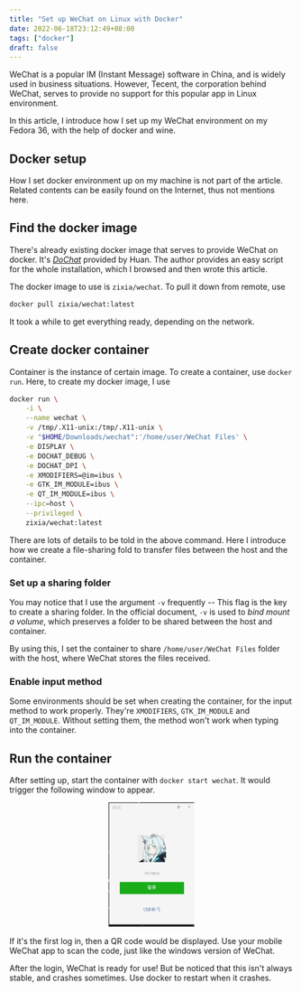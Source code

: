 ```yaml
---
title: "Set up WeChat on Linux with Docker"
date: 2022-06-18T23:12:49+08:00
tags: ["docker"]
draft: false
---
```


WeChat is a popular IM (Instant Message) software in China, and is widely used
in business situations. However, Tecent, the corporation behind WeChat, serves
to provide no support for this popular app in Linux environment.

<!--more-->

In this article, I introduce how I set up my WeChat environment on my Fedora 36,
with the help of docker and wine.

## Docker setup

How I set docker environment up on my machine is not part of the article.
Related contents can be easily found on the Internet, thus not mentions here.

## Find the docker image

There's already existing docker image that serves to provide WeChat on docker.
It's [_DoChat_][1] provided by Huan. The author provides an easy script for the
whole installation, which I browsed and then wrote this article.

[1]: https://github.com/huan/docker-wechat

The docker image to use is `zixia/wechat`. To pull it down from remote, use

```bash
docker pull zixia/wechat:latest
```

It took a while to get everything ready, depending on the network.

## Create docker container

Container is the instance of certain image. To create a container, use
`docker run`. Here, to create my docker image, I use

```bash
docker run \
    -i \
    --name wechat \
    -v /tmp/.X11-unix:/tmp/.X11-unix \
    -v "$HOME/Downloads/wechat":'/home/user/WeChat Files' \
    -e DISPLAY \
    -e DOCHAT_DEBUG \
    -e DOCHAT_DPI \
    -e XMODIFIERS=@im=ibus \
    -e GTK_IM_MODULE=ibus \
    -e QT_IM_MODULE=ibus \
    --ipc=host \
    --privileged \
    zixia/wechat:latest
```

There are lots of details to be told in the above command. Here I introduce
how we create a file-sharing fold to transfer files between the host and the
container.

### Set up a sharing folder

You may notice that I use the argument `-v` frequently -- This flag is the key
to create a sharing folder. In the official document, `-v` is used to
_bind mount a volume_, which preserves a folder to be shared between the host
and container.

By using this, I set the container to share `/home/user/WeChat Files` folder
with the host, where WeChat stores the files received.

### Enable input method

Some environments should be set when creating the container, for the input
method to work properly. They're `XMODIFIERS`, `GTK_IM_MODULE` and
`QT_IM_MODULE`. Without setting them, the method won't work when typing into
the container.

## Run the container

After setting up, start the container with `docker start wechat`. It would
trigger the following window to appear.

<div align="center">
<img src="/images/wechat-start.png" width="30%", height="30%"/>
</div>

If it's the first log in, then a QR code would be displayed. Use your mobile
WeChat app to scan the code, just like the windows version of WeChat.

After the login, WeChat is ready for use! But be noticed that this isn't always
stable, and crashes sometimes. Use docker to restart when it crashes.
